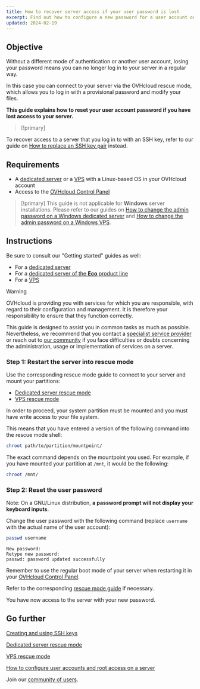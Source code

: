 ```yaml
---
title: How to recover server access if your user password is lost
excerpt: Find out how to configure a new password for a user account on a GNU/Linux operating system with the OVHcloud rescue mode
updated: 2024-02-19
---
```



## Objective

Without a different mode of authentication or another user account, losing your password means you can no longer log in to your server in a regular way.

In this case you can connect to your server via the OVHcloud rescue mode, which allows you to log in with a provisional password and modify your files.

**This guide explains how to reset your user account password if you have lost access to your server.**

> [!primary]
> 
To recover access to a server that you log in to with an SSH key, refer to our guide on [How to replace an SSH key pair](/pages/bare_metal_cloud/dedicated_servers/replacing-lost-ssh-key) instead.
>

## Requirements

- A [dedicated server](/links/bare-metal/bare-metal/) or a [VPS](https://www.ovhcloud.com/en-ca/vps/) with a Linux-based OS in your OVHcloud account
- Access to the [OVHcloud Control Panel](/links/manager)

> [!primary]
> This guide is not applicable for **Windows** server installations. Please refer to our guides on [How to change the admin password on a Windows dedicated server](/pages/bare_metal_cloud/dedicated_servers/rcw-changing-admin-password-on-windows) and [How to change the admin password on a Windows VPS](/pages/bare_metal_cloud/virtual_private_servers/resetting_a_windows_password).
>

## Instructions

Be sure to consult our "Getting started" guides as well:

- For a [dedicated server](/pages/bare_metal_cloud/dedicated_servers/getting-started-with-dedicated-server)
- For a [dedicated server of the **Eco** product line](/pages/bare_metal_cloud/dedicated_servers/getting-started-with-dedicated-server-eco)
- For a [VPS](/pages/bare_metal_cloud/virtual_private_servers/starting_with_a_vps)

> [!warning]
>OVHcloud is providing you with services for which you are responsible, with regard to their configuration and management. It is therefore your responsibility to ensure that they function correctly.
>
>This guide is designed to assist you in common tasks as much as possible. Nevertheless, we recommend that you contact a [specialist service provider](/links/partner) or reach out to [our community](https://community.ovh.com/en/) if you face difficulties or doubts concerning the administration, usage or implementation of services on a server.
>

<a name="step1"></a>

### Step 1: Restart the server into rescue mode

Use the corresponding rescue mode guide to connect to your server and mount your partitions:

- [Dedicated server rescue mode](/pages/bare_metal_cloud/dedicated_servers/rescue_mode)
- [VPS rescue mode](/pages/bare_metal_cloud/virtual_private_servers/rescue)

In order to proceed, your system partition must be mounted and you must have write access to your file system.

This means that you have entered a version of the following command into the rescue mode shell:

```bash
chroot path/to/partition/mountpoint/
```

The exact command depends on the mountpoint you used. For example, if you have mounted your partition at `/mnt`, it would be the following:

```bash
chroot /mnt/
```

### Step 2: Reset the user password

Note: On a GNU/Linux distribution, **a password prompt will not display your keyboard inputs**.

Change the user password with the following command (replace `username` with the actual name of the user account):

```bash
passwd username
```

```text
New password: 
Retype new password:
passwd: password updated successfully
```

Remember to use the regular boot mode of your server when restarting it in your [OVHcloud Control Panel](/links/manager).

Refer to the corresponding [rescue mode guide](#step1) if necessary.

You have now access to the server with your new password.


## Go further

[Creating and using SSH keys](/pages/bare_metal_cloud/dedicated_servers/creating-ssh-keys-dedicated)

[Dedicated server rescue mode](/pages/bare_metal_cloud/dedicated_servers/rescue_mode)

[VPS rescue mode](/pages/bare_metal_cloud/virtual_private_servers/rescue)

[How to configure user accounts and root access on a server](/pages/bare_metal_cloud/dedicated_servers/changing_root_password_linux_ds)

Join our [community of users](/links/community).